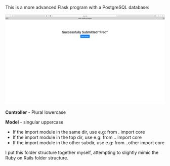 This is a more advanced Flask program with a PostgreSQL database:

![](https://github.com/TutorialDoctor/TD-Flask-Apps/blob/master/Apps/flask_postgres/screen.png)

**Controller** - Plural lowercase

**Model** - singular uppercase

- If the import module in the same dir, use e.g: from . import core
- If the import module in the top dir, use e.g: from .. import core
- If the import module in the other subdir, use e.g: from ..other import core

I put this folder structure together myself, attempting to slightly mimic the Ruby on Rails folder structure.
